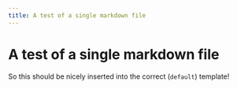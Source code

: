 ```yaml
---
title: A test of a single markdown file
---
```


# A test of a single markdown file

So this should be nicely inserted into the correct (`default`) template!
